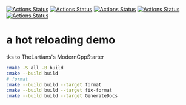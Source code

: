 [![Actions Status](https://github.com/wanghenshui/SimpleJIT/workflows/MacOS/badge.svg)](https://github.com/wanghenshui/SimpleJIT/actions)
[![Actions Status](https://github.com/wanghenshui/SimpleJIT/workflows/Windows/badge.svg)](https://github.com/wanghenshui/SimpleJIT/actions)
[![Actions Status](https://github.com/wanghenshui/SimpleJIT/workflows/Ubuntu/badge.svg)](https://github.com/wanghenshui/SimpleJIT/actions)
[![Actions Status](https://github.com/wanghenshui/SimpleJIT/workflows/Style/badge.svg)](https://github.com/wanghenshui/SimpleJIT/actions)
[![Actions Status](https://github.com/wanghenshui/SimpleJIT/workflows/Install/badge.svg)](https://github.com/wanghenshui/SimpleJIT/actions)


# a hot reloading demo

tks to TheLartians's ModernCppStarter
```bash
cmake -S all -B build
cmake --build build
# format
cmake --build build --target format
cmake --build build --target fix-format
cmake --build build --target GenerateDocs
```